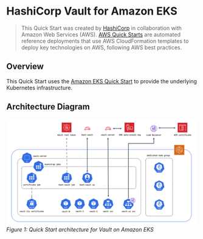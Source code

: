 # HashiCorp Vault for Amazon EKS
> This Quick Start was created by [HashiCorp](https://hashicorp.com) in collaboration with 
> Amazon Web Services (AWS). [AWS Quick Starts](https://aws.amazon.com) are automated 
> reference deployments that use AWS CloudFormation templates to deploy key technologies on AWS, following AWS best 
> practices. 

## Overview
This Quick Start uses the [Amazon EKS Quick Start](https://github.com/aws-quickstart/quickstart-amazon-eks) to provide the underlying Kubernetes infrastructure. 

## Architecture Diagram
![Vault architecture diagram](images/architecture.png)
*Figure 1: Quick Start architecture for Vault on Amazon EKS*
